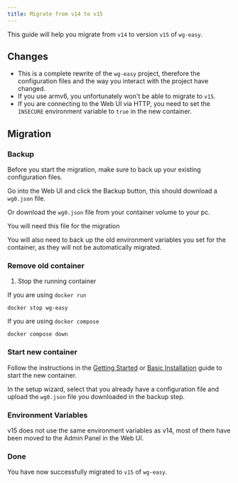 ```yaml
---
title: Migrate from v14 to v15
---
```


This guide will help you migrate from `v14` to version `v15` of `wg-easy`.

## Changes

- This is a complete rewrite of the `wg-easy` project, therefore the configuration files and the way you interact with the project have changed.
- If you use armv6, you unfortunately won't be able to migrate to `v15`.
- If you are connecting to the Web UI via HTTP, you need to set the `INSECURE` environment variable to `true` in the new container.

## Migration

### Backup

Before you start the migration, make sure to back up your existing configuration files.

Go into the Web UI and click the Backup button, this should download a `wg0.json` file.

Or download the `wg0.json` file from your container volume to your pc.

You will need this file for the migration

You will also need to back up the old environment variables you set for the container, as they will not be automatically migrated.

### Remove old container

1. Stop the running container

If you are using `docker run`

```shell
docker stop wg-easy
```

If you are using `docker compose`

```shell
docker compose down
```

### Start new container

Follow the instructions in the [Getting Started][docs-getting-started] or [Basic Installation][docs-examples] guide to start the new container.

In the setup wizard, select that you already have a configuration file and upload the `wg0.json` file you downloaded in the backup step.

[docs-getting-started]: ../../getting-started.md
[docs-examples]: ../../examples/tutorials/basic-installation.md

### Environment Variables

v15 does not use the same environment variables as v14, most of them have been moved to the Admin Panel in the Web UI.

### Done

You have now successfully migrated to `v15` of `wg-easy`.
